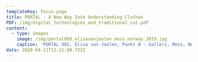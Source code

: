 ```yaml
---
templateKey: focus-page
title: PORTAL - A New Way Into Understanding Clothes
PDF: /img/digital_technologies_and_traditional_cul.pdf
content:
  - type: images
    image: /img/portal005_elisavanjoolen_moss_norway_2019.jpg
    caption: 'PORTAL 005, Elisa van Joolen, Punkt Ø - Galleri, Moss, Norway, 2019.'
date: 2020-04-11T12:21:00.722Z
---
```


